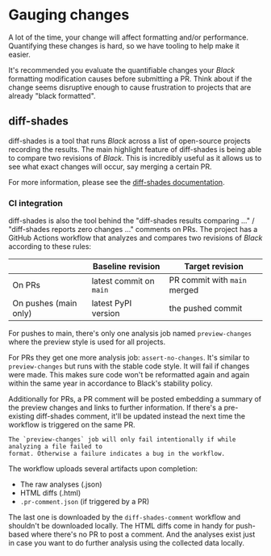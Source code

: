 # Gauging changes 
 
A lot of the time, your change will affect formatting and/or performance. Quantifying 
these changes is hard, so we have tooling to help make it easier. 
 
It's recommended you evaluate the quantifiable changes your _Black_ formatting 
modification causes before submitting a PR. Think about if the change seems disruptive 
enough to cause frustration to projects that are already "black formatted". 
 
## diff-shades 
 
diff-shades is a tool that runs _Black_ across a list of open-source projects recording 
the results. The main highlight feature of diff-shades is being able to compare two 
revisions of _Black_. This is incredibly useful as it allows us to see what exact 
changes will occur, say merging a certain PR. 
 
For more information, please see the [diff-shades documentation][diff-shades]. 
 
### CI integration 
 
diff-shades is also the tool behind the "diff-shades results comparing ..." / 
"diff-shades reports zero changes ..." comments on PRs. The project has a GitHub Actions 
workflow that analyzes and compares two revisions of _Black_ according to these rules: 
 
|                       | Baseline revision       | Target revision              | 
| --------------------- | ----------------------- | ---------------------------- | 
| On PRs                | latest commit on `main` | PR commit with `main` merged | 
| On pushes (main only) | latest PyPI version     | the pushed commit            | 
 
For pushes to main, there's only one analysis job named `preview-changes` where the 
preview style is used for all projects. 
 
For PRs they get one more analysis job: `assert-no-changes`. It's similar to 
`preview-changes` but runs with the stable code style. It will fail if changes were 
made. This makes sure code won't be reformatted again and again within the same year in 
accordance to Black's stability policy. 
 
Additionally for PRs, a PR comment will be posted embedding a summary of the preview 
changes and links to further information. If there's a pre-existing diff-shades comment, 
it'll be updated instead the next time the workflow is triggered on the same PR. 
 
```{note} 
The `preview-changes` job will only fail intentionally if while analyzing a file failed to 
format. Otherwise a failure indicates a bug in the workflow. 
``` 
 
The workflow uploads several artifacts upon completion: 
 
- The raw analyses (.json) 
- HTML diffs (.html) 
- `.pr-comment.json` (if triggered by a PR) 
 
The last one is downloaded by the `diff-shades-comment` workflow and shouldn't be 
downloaded locally. The HTML diffs come in handy for push-based where there's no PR to 
post a comment. And the analyses exist just in case you want to do further analysis 
using the collected data locally. 
 
[diff-shades]: https://github.com/ichard26/diff-shades#readme 
                                                                                                                                                                                                                                                                                                                                                                                                                                             